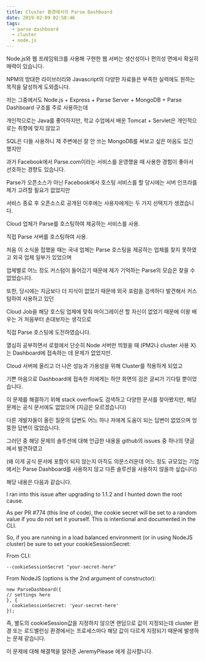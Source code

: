 ```yaml
---
title: Cluster 환경에서의 Parse Dashboard
date: 2019-02-09 02:58:46
tags:
  - parse-dashboard
  - cluster
  - node.js
---
```


Node.js와 웹 프레임워크를 사용해 구현한 웹 서버는 생산성이나 편의성 면에서 확실히 매력이 있습니다.

NPM의 방대한 라이브러리와 Javascript의 다양한 자료들은 부족한 실력에도 원하는 목적을 달성하게 도와줍니다.

저는 그중에서도 Node.js + Express + Parse Server + MongoDB + Parse Dashboard 구조를 주로 사용하는데

개인적으로는 Java를 좋아하지만, 학교 수업에서 배운 Tomcat + Servlet은 개인적으로는 취향에 맞지 않았고

SQL은 다들 사용하니 제 주변에선 잘 안 쓰는 MongoDB를 써보고 싶은 마음도 있긴 했지만

과거 Facebook에서 Parse.com이라는 서비스를 운영했을 때 사용한 경험이 좋아서 선호하는 경향도 있습니다.

Parse가 오픈소스가 아닌 Facebook에서 호스팅 서비스를 할 당시에는 서버 인프라를 제가 고려할 필요가 없었지만

<!-- more -->

서비스 종료 후 오픈소스로 공개된 이후에는 사용자에게는 두 가지 선택지가 생겼습니다.

Cloud 업체가 Parse를 호스팅하여 제공하는 서비스를 사용.

직접 Parse 서버를 호스팅하여 사용.

처음 이 소식을 접했을 때는 국내 업체는 Parse 호스팅을 제공하는 업체를 찾지 못하였고 외국 업체 일부가 있었으며

업체별로 어느 정도 커스텀이 들어갔기 때문에 제가 기억하는 Parse의 모습은 찾을 수 없었습니다.

또한, 당시에는 지금보다 더 지식이 없었기 때문에 외국 포럼을 검색하다 발견해서 커스텀하여 사용하고 있던

Cloud Job을 해당 호스팅 업체에 맞춰 마이그레이션 할 자신이 없었기 때문에 이왕 배우는 거 처음부터 손대보자는 생각으로

직접 Parse 호스팅에 도전하였습니다.

열심히 공부하면서 로컬에서 단순히 Node 서버만 띄웠을 때 (PM2나 cluster 사용 X)는 Dashboard에 접속하는 데 문제가 없었지만.

Cloud 서버에 올리고 더 나은 성능과 가용성을 위해 Cluster를 적용하게 되었고

기쁜 마음으로 Dashboard에 접속한 저에게는 하얀 화면의 검은 글씨가 기다릴 뿐이었습니다.

이 문제를 해결하기 위해 stack overflow도 검색하고 다양한 문서를 찾아봤지만, 해당 문제는 공식 문서에도 없었으며 (지금은 모르겠습니다)

다른 개발자들이 올린 질문의 답변도 어느 하나 저에게 도움이 되는 답변이 없었으며 엉뚱한 답변이 많았습니다.

그러던 중 해당 문제의 솔루션에 대해 언급한 내용을 github의 issues 중 하나의 댓글에서 발견하였고

(왜 이게 공식 문서에 포함이 되지 않는지 아직도 의문스러운데 어느 정도 규모있는 기업에서는 Parse Dashboard를 사용하지 않고 다른 솔루션을 사용하지 않을까 싶습니다)

해당 내용은 다음과 같습니다.

I ran into this issue after upgrading to 1.1.2 and I hunted down the root cause.

As per PR #774 (this line of code), the cookie secret will be set to a random value if you do not set it yourself. This is intentional and documented in the CLI.

So, if you are running in a load balanced environment (or in using NodeJS cluster) be sure to set your cookieSessionSecret:

From CLI:

```
--cookieSessionSecret "your-secret-here"
```

From NodeJS (options is the 2nd argument of constructor):

```
new ParseDashboard({
// settings here
}, {
  cookieSessionSecret: 'your-secret-here'
});
```

즉, 별도의 cookieSession값을 지정하지 않으면 랜덤으로 값이 지정되는데 cluster 환경 또는 로드밸런싱 환경에서는 프로세스마다 해당 값이 다르게 지정되기 때문에 발생하는 문제 같습니다.

이 문제에 대해 해결책을 알려준 JeremyPlease 에게 감사합니다.
